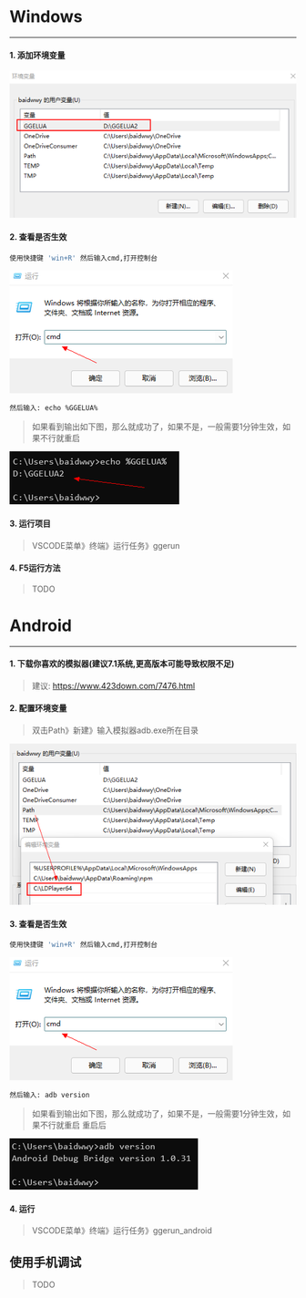 ﻿
# Windows
---
#### 1. 添加环境变量

![1](docs/img/1.png)

#### 2. 查看是否生效

```bash
使用快捷键 'win+R' 然后输入cmd,打开控制台
```
![1](docs/img/2.png)

```bash
然后输入: echo %GGELUA%
```
>如果看到输出如下图，那么就成功了，如果不是，一般需要1分钟生效，如果不行就重启

![1](docs/img/3.png)

#### 3. 运行项目
>VSCODE菜单》终端》运行任务》ggerun

#### 4. F5运行方法
>TODO

# Android
---

#### 1. 下载你喜欢的模拟器(建议7.1系统,更高版本可能导致权限不足)
>建议: https://www.423down.com/7476.html

#### 2. 配置环境变量
>双击Path》新建》输入模拟器adb.exe所在目录

![1](docs/img/a1.png)

#### 3. 查看是否生效
```bash
使用快捷键 'win+R' 然后输入cmd,打开控制台
```
![1](docs/img/2.png)

```bash
然后输入: adb version
```
>如果看到输出如下图，那么就成功了，如果不是，一般需要1分钟生效，如果不行就重启
重启后

![1](docs/img/a2.png)

#### 4. 运行
>VSCODE菜单》终端》运行任务》ggerun_android



## 使用手机调试
>TODO